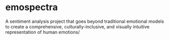# emospectra
A sentiment analysis project that goes beyond traditional emotional models to create a comprehensive, culturally-inclusive, and visually intuitive representation of human emotions/
